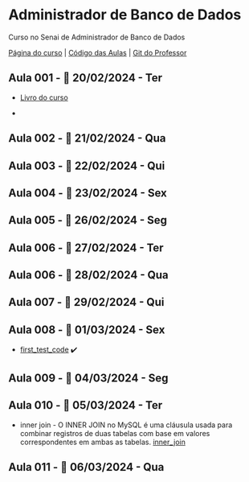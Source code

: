 
# Administrador de Banco de Dados
Curso no Senai de Administrador de Banco de Dados

[Página do curso](https://sistemafibra.org.br/senai/custom/inovatech/index.php#)
 | [Código das Aulas](https://drive.google.com/drive/folders/1SBetwEQKxlasAd-UDQrnkttZgf4RRoEI) | [Git do Professor](https://github.com/professorfrancisco/administrador_banco_de_dados_mysql)

## Aula 001 - 📅 20/02/2024 - Ter

- [Livro do curso](https://estantedelivros.senai.br/share/1XIATE6Jfo0MXUS7r8a9CGqL323ctB5-X)

-

## Aula 002 - 📅 21/02/2024 - Qua
## Aula 003 - 📅 22/02/2024 - Qui
## Aula 004 - 📅 23/02/2024 - Sex
## Aula 005 - 📅 26/02/2024 - Seg
## Aula 006 - 📅 27/02/2024 - Ter
## Aula 006 - 📅 28/02/2024 - Qua
## Aula 007 - 📅 29/02/2024 - Qui
## Aula 008 - 📅 01/03/2024 - Sex

- [first_test_code](first_test_code) ✔️

## Aula 009 - 📅 04/03/2024 - Seg
## Aula 010 - 📅 05/03/2024 - Ter

- inner join - O INNER JOIN no MySQL é uma cláusula usada para combinar registros de duas tabelas com base em valores correspondentes em ambas as tabelas.
  [inner_join](inner_join)
  
## Aula 011 - 📅 06/03/2024 - Qua
